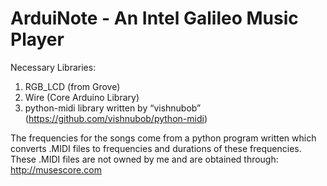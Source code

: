 # ArduiNote - An Intel Galileo Music Player

Necessary Libraries:
1. RGB_LCD (from Grove)
2. Wire (Core Arduino Library)
3. python-midi library written by “vishnubob” (https://github.com/vishnubob/python-midi)

The frequencies for the songs come from a python program written which converts .MIDI files to frequencies and durations of these frequencies. These .MIDI files are not owned by me and are obtained through:  http://musescore.com

